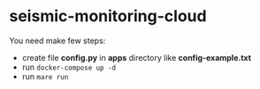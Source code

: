 # seismic-monitoring-cloud

You need make few steps:
- create file **config.py** in **apps** directory like **config-example.txt**
- run ```docker-compose up -d```
- run ```mare run```

